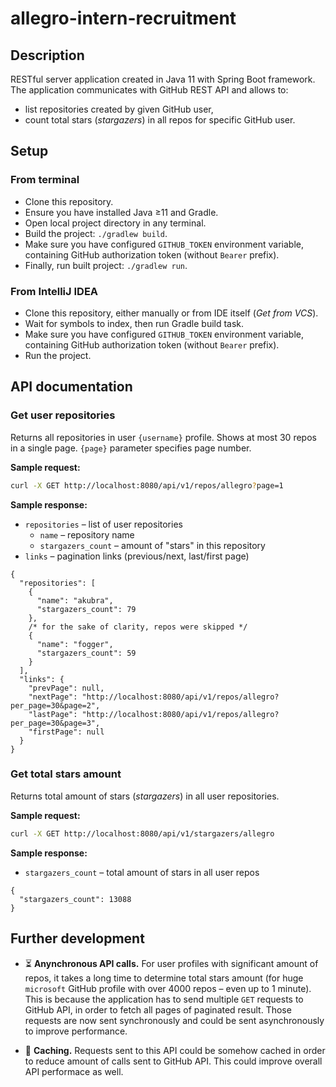 # allegro-intern-recruitment

## Description

RESTful server application created in Java 11 with Spring Boot framework. The application communicates with GitHub REST
API and allows to:

* list repositories created by given GitHub user,
* count total stars (*stargazers*) in all repos for specific GitHub user.

## Setup

### From terminal

* Clone this repository.
* Ensure you have installed Java ≥11 and Gradle.
* Open local project directory in any terminal.
* Build the project: `./gradlew build`.
* Make sure you have configured `GITHUB_TOKEN` environment variable, containing GitHub authorization token
  (without `Bearer` prefix).
* Finally, run built project: `./gradlew run`.

### From IntelliJ IDEA

* Clone this repository, either manually or from IDE itself (*Get from VCS*).
* Wait for symbols to index, then run Gradle build task.
* Make sure you have configured `GITHUB_TOKEN` environment variable, containing GitHub authorization token
  (without `Bearer` prefix).
* Run the project.

## API documentation

### Get user repositories

Returns all repositories in user `{username}` profile. Shows at most 30 repos in a single page. `{page}` parameter
specifies page number.

**Sample request:**

```bash
curl -X GET http://localhost:8080/api/v1/repos/allegro?page=1
```

**Sample response:**

* `repositories` – list of user repositories
    * `name` – repository name
    * `stargazers_count` – amount of "stars" in this repository
* `links` – pagination links (previous/next, last/first page)

```json5
{
  "repositories": [
    {
      "name": "akubra",
      "stargazers_count": 79
    },
    /* for the sake of clarity, repos were skipped */
    {
      "name": "fogger",
      "stargazers_count": 59
    }
  ],
  "links": {
    "prevPage": null,
    "nextPage": "http://localhost:8080/api/v1/repos/allegro?per_page=30&page=2",
    "lastPage": "http://localhost:8080/api/v1/repos/allegro?per_page=30&page=3",
    "firstPage": null
  }
}
```

### Get total stars amount

Returns total amount of stars (*stargazers*) in all user repositories.

**Sample request:**

```bash
curl -X GET http://localhost:8080/api/v1/stargazers/allegro
```

**Sample response:**

* `stargazers_count` – total amount of stars in all user repos

```json5
{
  "stargazers_count": 13088
}
```

## Further development

* ⏳ **Anynchronous API calls.** For user profiles with significant amount of repos, it takes a long time to determine
  total stars amount (for huge `microsoft` GitHub profile with over 4000 repos – even up to 1 minute). This is because
  the application has to send multiple `GET` requests to GitHub API, in order to fetch all pages of paginated result.
  Those requests are now sent synchronously and could be sent asynchronously to improve performance.

* 🧠 **Caching.** Requests sent to this API could be somehow cached in order to reduce amount of calls sent to GitHub
  API. This could improve overall API performace as well.